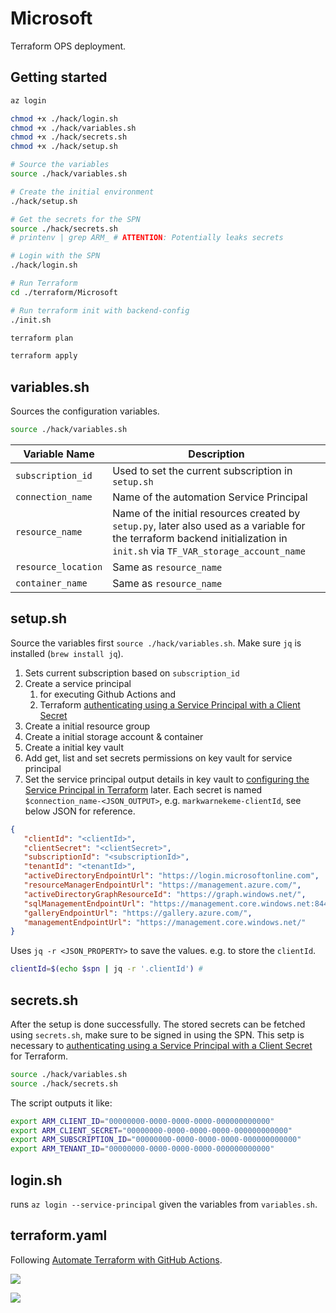 # Microsoft

Terraform OPS deployment.

## Getting started

```bash
az login

chmod +x ./hack/login.sh
chmod +x ./hack/variables.sh
chmod +x ./hack/secrets.sh
chmod +x ./hack/setup.sh

# Source the variables
source ./hack/variables.sh

# Create the initial environment
./hack/setup.sh

# Get the secrets for the SPN
source ./hack/secrets.sh
# printenv | grep ARM_ # ATTENTION: Potentially leaks secrets

# Login with the SPN
./hack/login.sh

# Run Terraform
cd ./terraform/Microsoft

# Run terraform init with backend-config
./init.sh

terraform plan

terraform apply
```

## variables.sh

Sources the configuration variables.

```bash
source ./hack/variables.sh
```

| Variable Name       | Description                                                                                                                                                                |
| ------------------- | -------------------------------------------------------------------------------------------------------------------------------------------------------------------------- |
| `subscription_id`   | Used to set the current subscription in `setup.sh`                                                                                                                         |
| `connection_name`   | Name of the automation Service Principal                                                                                                                                   |
| `resource_name`     | Name of the initial resources created by `setup.py`, later also used as a variable for the terraform backend initialization in `init.sh` via `TF_VAR_storage_account_name` |
| `resource_location` | Same as `resource_name`                                                                                                                                                    |
| `container_name`    | Same as `resource_name`                                                                                                                                                    |

## setup.sh

Source the variables first `source ./hack/variables.sh`.
Make sure `jq` is installed (`brew install jq`).

1. Sets current subscription based on `subscription_id`
2. Create a service principal
   1. for executing Github Actions and
   2. Terraform [authenticating using a Service Principal with a Client Secret](https://registry.terraform.io/providers/hashicorp/azurerm/latest/docs/guides/service_principal_client_secret)
3. Create a initial resource group
4. Create a initial storage account & container
5. Create a initial key vault
6. Add get, list and set secrets permissions on key vault for service principal
7. Set the service principal output details in key vault to [configuring the Service Principal in Terraform](https://registry.terraform.io/providers/hashicorp/azurerm/latest/docs/guides/service_principal_client_secret#configuring-the-service-principal-in-terraform) later. Each secret is named `$connection_name-<JSON_OUTPUT>`, e.g. `markwarnekeme-clientId`, see below JSON for reference.

```JSON
{
   "clientId": "<clientId>",
   "clientSecret": "<clientSecret>",
   "subscriptionId": "<subscriptionId>",
   "tenantId": "<tenantId>",
   "activeDirectoryEndpointUrl": "https://login.microsoftonline.com",
   "resourceManagerEndpointUrl": "https://management.azure.com/",
   "activeDirectoryGraphResourceId": "https://graph.windows.net/",
   "sqlManagementEndpointUrl": "https://management.core.windows.net:8443/",
   "galleryEndpointUrl": "https://gallery.azure.com/",
   "managementEndpointUrl": "https://management.core.windows.net/"
}
```

Uses `jq -r <JSON_PROPERTY>` to save the values. e.g. to store the `clientId`.

```bash
clientId=$(echo $spn | jq -r '.clientId') #
```

## secrets.sh

After the setup is done successfully. The stored secrets can be fetched using `secrets.sh`, make sure to be signed in using the SPN.
This setp is necessary to [authenticating using a Service Principal with a Client Secret](https://registry.terraform.io/providers/hashicorp/azurerm/latest/docs/guides/service_principal_client_secret) for Terraform.

```bash
source ./hack/variables.sh
source ./hack/secrets.sh
```

The script outputs it like:

```bash
export ARM_CLIENT_ID="00000000-0000-0000-0000-000000000000"
export ARM_CLIENT_SECRET="00000000-0000-0000-0000-000000000000"
export ARM_SUBSCRIPTION_ID="00000000-0000-0000-0000-000000000000"
export ARM_TENANT_ID="00000000-0000-0000-0000-000000000000"
```

## login.sh

runs `az login --service-principal` given the variables from `variables.sh`.

## terraform.yaml

Following [Automate Terraform with GitHub Actions](https://learn.hashicorp.com/tutorials/terraform/github-actions).

![](https://learn.hashicorp.com/img/terraform/automation/tfc-gh-actions-workflow.png)


![](https://learn.hashicorp.com/img/terraform/automation/pr-master-gh-actions-workflow.png)